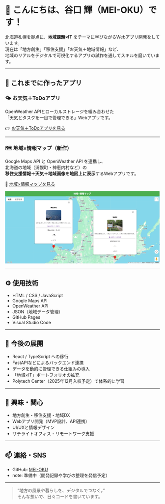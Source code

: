 # 👋 こんにちは、谷口 輝（MEI-OKU）です！

北海道札幌を拠点に、**地域課題×IT** をテーマに学びながらWebアプリ開発をしています。  
現在は「地方創生」「移住支援」「お天気＋地域情報」など、  
地域のリアルをデジタルで可視化するアプリの試作を通してスキルを磨いています。

---

## 🧭 これまでに作ったアプリ

### 🌤️ お天気＋ToDoアプリ
OpenWeather APIとローカルストレージを組み合わせた  
「天気とタスクを一目で管理できる」Webアプリです。

👉 [お天気＋ToDoアプリを見る](https://mei-oku.github.io/weather-todo-app/)

---

### 🗺️ 地域×情報マップ（新作）
Google Maps API と OpenWeather API を連携し、  
北海道の地域（浦幌町・神恵内村など）の  
**移住支援情報＋天気＋地域画像を地図上に表示**するWebアプリです。

📍 [地域×情報マップを見る](https://mei-oku.github.io/map_app/)

![地域×情報マップ スクリーンショット](https://github.com/MEI-OKU/map_app/blob/main/screenshot.png?raw=true)

---

## ⚙️ 使用技術
- HTML / CSS / JavaScript  
- Google Maps API  
- OpenWeather API  
- JSON（地域データ管理）  
- GitHub Pages  
- Visual Studio Code

---

## 🧩 今後の展開
- React / TypeScript への移行  
- FastAPIなどによるバックエンド連携  
- データを動的に管理できる仕組みの導入  
- 「地域×IT」ポートフォリオの拡充  
- Polytech Center（2025年12月入校予定）で体系的に学習

---

## 🌱 興味・関心
- 地方創生・移住支援・地域DX  
- Webアプリ開発（MVP設計、API連携）  
- UI/UXと情報デザイン  
- サテライトオフィス・リモートワーク支援

---

## 📫 連絡・SNS
- GitHub: [MEI-OKU](https://github.com/MEI-OKU)
- note: 準備中（開発記録や学びの整理を発信予定）

---

> “地方の風景や暮らしを、デジタルでつなぐ。”  
> そんな想いで、日々コードを書いています。

